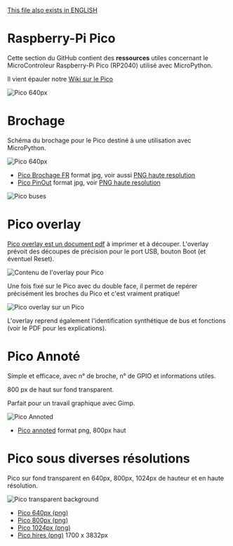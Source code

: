 [This file also exists in ENGLISH](readme_ENG.md)
# Raspberry-Pi Pico

Cette section du GitHub contient des __ressources__ utiles concernant le MicroControleur Raspberry-Pi Pico (RP2040) utilisé avec MicroPython.

Il vient épauler notre [Wiki sur le Pico](https://wiki.mchobby.be/index.php?title=MicroPython-Accueil#Pico_.28Raspberry-Pi.29)

![Pico 640px](docs/_static/PICO-640px.png)

# Brochage
Schéma du brochage pour le Pico destiné à une utilisation avec MicroPython.

![Pico 640px](docs/_static/Pico_FR.jpg)

* [Pico Brochage FR](docs/_static/Pico_FR.jpg)  format jpg, voir aussi [PNG haute resolution](docs/_static/Pico_FR.png)
* [Pico PinOut](docs/_static/Pico.jpg) format jpg, voir [PNG haute resolution](docs/_static/Pico.png)

![Pico buses](docs/_static/buses.jpg)

# Pico overlay
[Pico overlay est un document pdf](docs/_static/Pico-overlay.pdf) à imprimer et à découper. L'overlay prévoit des découpes de précision pour le port USB, bouton Boot (et éventuel Reset).

![Contenu de l'overlay pour Pico](docs/_static/Pico-overlay.png)

Une fois fixé sur le Pico avec du double face, il permet de repérer précisément les broches du Pico et c'est vraiment pratique!

![Pico overlay sur un Pico](docs/_static/Pico-overlay-example.png)

L'overlay reprend également l'identification synthétique de bus et fonctions (voir le PDF pour les explications).

# Pico Annoté
Simple et efficace, avec n° de broche, n° de GPIO et informations utiles.

800 px de haut sur fond transparent.

Parfait pour un travail graphique avec Gimp.

![Pico Annoted](docs/_static/PICO-800px-annoted.png)

* [Pico annoted](docs/_static/PICO-800px-annoted.png) format png, 800px haut

# Pico sous diverses résolutions

Pico sur fond transparent en 640px, 800px, 1024px de hauteur et en haute résolution.

![Pico transparent background](docs/_static/PICO-640px.png)

* [Pico 640px (png)](docs/_static/PICO-640px.png)
* [Pico 800px (png)](docs/_static/PICO-800px.png)
* [Pico 1024px (png)](docs/_static/PICO-1024px.png)
* [Pico hires (png)](docs/_static/PICO-high-res.png) 1700 x 3832px
